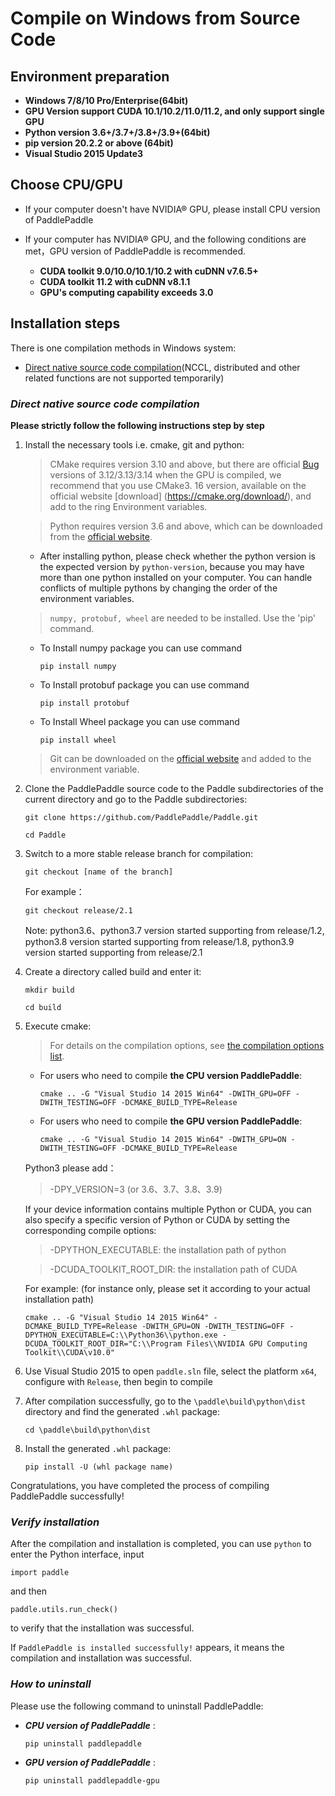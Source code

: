 # **Compile on Windows from Source Code**

## Environment preparation

* **Windows 7/8/10 Pro/Enterprise(64bit)**
* **GPU Version support CUDA 10.1/10.2/11.0/11.2, and only support single GPU**
* **Python version 3.6+/3.7+/3.8+/3.9+(64bit)**
* **pip version 20.2.2 or above (64bit)**
* **Visual Studio 2015 Update3**

## Choose CPU/GPU

* If your computer doesn't have NVIDIA® GPU, please install CPU version of PaddlePaddle

* If your computer has NVIDIA® GPU, and the following conditions are met，GPU version of PaddlePaddle is recommended.
    * **CUDA toolkit 9.0/10.0/10.1/10.2 with cuDNN v7.6.5+**
    * **CUDA toolkit 11.2 with cuDNN v8.1.1**
    * **GPU's computing capability exceeds 3.0**

## Installation steps

There is one compilation methods in Windows system:

* [Direct native source code compilation](#compile_from_host)(NCCL, distributed and other related functions are not supported temporarily)

<a name="win_source"></a>
### <span id="compile_from_host">***Direct native source code compilation***</span>

**Please strictly follow the following instructions step by step**

1. Install the necessary tools i.e. cmake, git and python:

    > CMake requires version 3.10 and above, but there are official [Bug](https://cmake.org/pipermail/cmake/2018-September/068195.html) versions of 3.12/3.13/3.14 when the GPU is compiled, we recommend that you use CMake3. 16 version, available on the official website [download] (https://cmake.org/download/), and add to the ring Environment variables.

    > Python requires version 3.6 and above,  which can be downloaded from the [official website](https://www.python.org/downloads/release/python-3610/).

    * After installing python, please check whether the python version is the expected version by `python-version`, because you may have more than one python installed on your computer. You can handle conflicts of multiple pythons by changing the order of the environment variables.

    > `numpy, protobuf, wheel` are needed to be installed. Use the 'pip' command.

    * To Install numpy package you can use command
        ```
        pip install numpy
        ```

    * To Install protobuf package you can use command
        ```
        pip install protobuf
        ```

    * To Install Wheel package you can use command
        ```
        pip install wheel
        ```

    > Git can be downloaded on the [official website](https://gitforwindows.org/) and added to the environment variable.

2. Clone the PaddlePaddle source code to the Paddle subdirectories of the current directory and go to the Paddle subdirectories:

    ```
    git clone https://github.com/PaddlePaddle/Paddle.git
    ```
    ```
    cd Paddle
    ```

3. Switch to a more stable release branch for compilation:

    ```
    git checkout [name of the branch]
    ```

    For example：

    ```
    git checkout release/2.1
    ```

    Note: python3.6、python3.7 version started supporting from release/1.2, python3.8 version started supporting from release/1.8, python3.9 version started supporting from release/2.1

4. Create a directory called build and enter it:

    ```
    mkdir build
    ```
    ```
    cd build
    ```

5. Execute cmake:

    > For details on the compilation options, see [the compilation options list](https://www.paddlepaddle.org.cn/documentation/docs/en/develop/install/Tables.html#Compile).
    * For users who need to compile **the CPU version PaddlePaddle**:

        ```
        cmake .. -G "Visual Studio 14 2015 Win64" -DWITH_GPU=OFF -DWITH_TESTING=OFF -DCMAKE_BUILD_TYPE=Release
        ```

    * For users who need to compile **the GPU version PaddlePaddle**:

        ```
        cmake .. -G "Visual Studio 14 2015 Win64" -DWITH_GPU=ON -DWITH_TESTING=OFF -DCMAKE_BUILD_TYPE=Release
        ```

    Python3 please add：

    > -DPY_VERSION=3 (or 3.6、3.7、3.8、3.9)

    If your device information contains multiple Python or CUDA, you can also specify a specific version of Python or CUDA by setting the corresponding compile options:

    > -DPYTHON_EXECUTABLE: the installation path of python

    > -DCUDA_TOOLKIT_ROOT_DIR: the installation path of CUDA

    For example: (for instance only, please set it according to your actual installation path)

    ```
    cmake .. -G "Visual Studio 14 2015 Win64" -DCMAKE_BUILD_TYPE=Release -DWITH_GPU=ON -DWITH_TESTING=OFF -DPYTHON_EXECUTABLE=C:\\Python36\\python.exe -DCUDA_TOOLKIT_ROOT_DIR="C:\\Program Files\\NVIDIA GPU Computing Toolkit\\CUDA\v10.0"
    ```

6. Use Visual Studio 2015 to open `paddle.sln` file, select the platform `x64`, configure with `Release`, then begin to compile

7. After compilation successfully, go to the `\paddle\build\python\dist` directory and find the generated `.whl` package:

    ```
    cd \paddle\build\python\dist
    ```

8. Install the generated `.whl` package:

     ```
     pip install -U (whl package name)
     ```

Congratulations, you have completed the process of compiling PaddlePaddle successfully!

### ***Verify installation***

After the compilation and installation is completed, you can use `python` to enter the Python interface, input
```
import paddle
```
and then
```
paddle.utils.run_check()
```
to verify that the installation was successful.

If `PaddlePaddle is installed successfully!` appears, it means the compilation and installation was successful.


### ***How to uninstall***

Please use the following command to uninstall PaddlePaddle:

* ***CPU version of PaddlePaddle*** :
    ```
    pip uninstall paddlepaddle
    ```

* ***GPU version of PaddlePaddle*** :
    ```
    pip uninstall paddlepaddle-gpu
    ```
